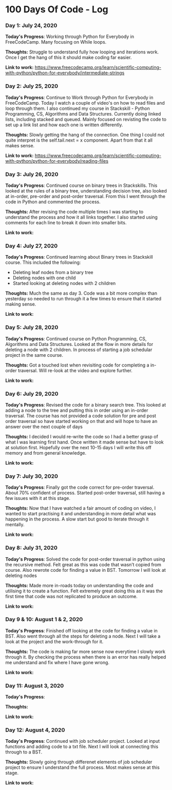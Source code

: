 # 100 Days Of Code - Log

### Day 1: July 24, 2020 

**Today's Progress**: Working through Python for Everybody in FreeCodeCamp. Many focusing on While loops.

**Thoughts:** Struggle to understand fully how looping and iterations work. Once I get the hang of this it should make coding far easier.

**Link to work:** https://www.freecodecamp.org/learn/scientific-computing-with-python/python-for-everybody/intermediate-strings



### Day 2: July 25, 2020 

**Today's Progress**: Continue to Work through Python for Everybody in FreeCodeCamp. Today I watch a couple of video's on how to read files and loop through them. I also continued my course in Stackskill - Python Programming, CS, Algorithms and Data Structures. Currently doing linked lists, including stacked and queued. Mainly focused on revisting the code to set up a link list and how each one is written differently.

**Thoughts:** Slowly getting the hang of the connection. One thing I could not quite interpret is the self.tail.next = x component. Apart from that it all makes sense.

**Link to work:** https://www.freecodecamp.org/learn/scientific-computing-with-python/python-for-everybody/reading-files


### Day 3: July 26, 2020 

**Today's Progress**: Continued course on binary trees in Stackskills. This looked at the rules of a binary tree, understanding decision tree, also looked at in-order, pre-order and post-order traversal. From this I went through the code in Python and commented the process.

**Thoughts:** After revising the code multiple times I was starting to understand the process and how it all links together. I also started using comments for each line to break it down into smaller bits.

**Link to work:** 


### Day 4: July 27, 2020 

**Today's Progress**: Continued learning about Binary trees in Stackskill course. This included the following:
* Deleting leaf nodes from a binary tree
* Deleting nodes with one child
* Started looking at deleting nodes with 2 children

**Thoughts:** Much the same as day 3. Code was a bit more complex than yesterday so needed to run through it a few times to ensure that it started making sense.

**Link to work:** 


### Day 5: July 28, 2020 

**Today's Progress**:
Continued course on Python Programming, CS, Algorithms and Data Structures.
Looked at the flow in more details for deleting a node with 2 children. In process of starting a job schedular project in the same course.


**Thoughts:** Got a touched lost when revisiting code for completing a in-order traversal. Will re-look at the video and explore further.

**Link to work:** 


### Day 6: July 29, 2020 

**Today's Progress**:
Revised the code for a binary search tree. This looked at adding a node to the tree and putting this in order using an in-order traversal. The course has not provided a code solution for pre and post order traversal so have started working on that and will hope to have an answer over the next couple of days


**Thoughts:** I decided I would re-write the code so I had a better grasp of what I was learning first hand. Once written it made sense but have to look at solution first. Hopefully over the next 10-15 days I will write this off memory and from general knowledge.

**Link to work:** 


### Day 7: July 30, 2020 

**Today's Progress**:
Finally got the code correct for pre-order traversal. About 70% confident of process. Started post-order traversal, still having a few issues with it at this stage.

**Thoughts:** Now that I have watched a fair amount of coding on video, I wanted to start practising it and understanding in more detail what was happening in the process. A slow start but good to iterate through it mentally.

**Link to work:** 


### Day 8: July 31, 2020 

**Today's Progress**:
Solved the code for post-order traversal in python using the recursive method. Felt great as this was code that wasn’t copied from course. Also rewrote code for finding a value in BST. Tomorrow I will look at deleting nodes


**Thoughts:** Made more in-roads today on understanding the code and utilising it to create a function. Felt extremely great doing this as it was the first time that code was not replicated to produce an outcome.

**Link to work:** 



### Day 9 & 10: August 1 & 2, 2020 

**Today's Progress**:
Finished off looking at the code for finding a value in BST. Also went through all the steps for deleting a node. Next I will take a look at the project and the work-through for it.


**Thoughts:** The code is making far more sense now everytime I slowly work through it. By checking the process when there is an error has really helped me understand and fix where I have gone wrong.

**Link to work:** 



### Day 11: August 3, 2020 

**Today's Progress**:


**Thoughts:** 

**Link to work:** 


### Day 12: August 4, 2020 

**Today's Progress**: Continued with job scheduler project. Looked at input functions and adding code to a txt file. Next I will look at connecting this through to a BST.


**Thoughts:** Slowly going through differenet elements of job scheduler project to ensure I understand the full process. Most makes sense at this stage.

**Link to work:**

